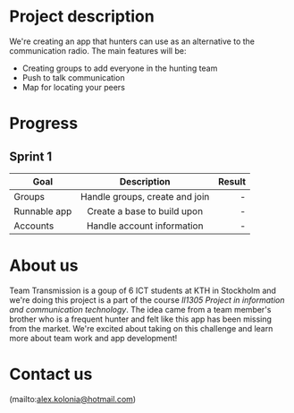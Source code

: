 # Project description
We're creating an app that hunters can use as an alternative to the communication radio. The main features will be:
- Creating groups to add everyone in the hunting team
- Push to talk communication
- Map for locating your peers

# Progress
## Sprint 1

|  Goal         | Description   | Result  |
| ------------- |:-------------:| -----:|
| Groups      | Handle groups, create and join | - |
| Runnable app      | Create a base to build upon | - |
| Accounts | Handle account information | - |

# About us
Team Transmission is a goup of 6 ICT students at KTH in Stockholm and we're doing this project is a part of the course *Il1305 Project in information and communication technology*. The idea came from a team member's brother who is a frequent hunter and felt like this app has been missing from the market. We're excited about taking on this challenge and learn more about team work and app development!

# Contact us
<Alexandra Kolonia>(mailto:alex.kolonia@hotmail.com)
